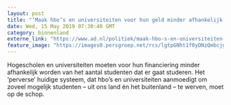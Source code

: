 ```yaml
---
layout: post
title: "‘Maak hbo’s en universiteiten voor hun geld minder afhankelijk van studentenaantal’"
date: Wed, 15 May 2019 07:30:40 GMT
category: binnenland
externe_link: "https://www.ad.nl/politiek/maak-hbo-s-en-universiteiten-voor-hun-geld-minder-afhankelijk-van-studentenaantal~aea0960f/"
feature_image: "https://images0.persgroep.net/rcs/lgtpGNht1f0yDNzQmbcjgzYiyyQ/diocontent/148385903/_fitwidth/400/?appId=21791a8992982cd8da851550a453bd7f&quality=0.7"
---
```


Hogescholen en universiteiten moeten voor hun financiering minder afhankelijk worden van het aantal studenten dat er gaat studeren. Het ‘perverse’ huidige systeem, dat hbo’s en universiteiten aanmoedigt om zoveel mogelijk studenten – uit ons land én het buitenland – te werven, moet op de schop.
